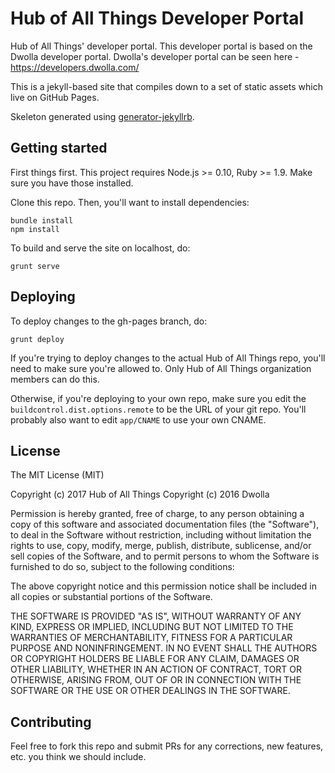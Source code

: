 # Hub of All Things Developer Portal

Hub of All Things' developer portal. This developer portal is based on the Dwolla developer portal. Dwolla's developer portal can be seen here - https://developers.dwolla.com/

This is a jekyll-based site that compiles down to a set of static assets which live on GitHub Pages.

Skeleton generated using [generator-jekyllrb](https://github.com/robwierzbowski/generator-jekyllrb).

## Getting started

First things first. This project requires Node.js >= 0.10, Ruby >= 1.9. Make sure you have those installed.

Clone this repo. Then, you'll want to install dependencies:

```
bundle install
npm install
```

To build and serve the site on localhost, do:

```
grunt serve
```

## Deploying

To deploy changes to the gh-pages branch, do:

```
grunt deploy
```

If you're trying to deploy changes to the actual Hub of All Things repo, you'll need to make sure you're allowed to. Only Hub of All Things organization members can do this.

Otherwise, if you're deploying to your own repo, make sure you edit the `buildcontrol.dist.options.remote` to be the URL of your git repo. You'll probably also want to edit `app/CNAME` to use your own CNAME.

## License

The MIT License (MIT)

Copyright (c) 2017 Hub of All Things
Copyright (c) 2016 Dwolla

Permission is hereby granted, free of charge, to any person obtaining a copy
of this software and associated documentation files (the "Software"), to deal
in the Software without restriction, including without limitation the rights
to use, copy, modify, merge, publish, distribute, sublicense, and/or sell
copies of the Software, and to permit persons to whom the Software is
furnished to do so, subject to the following conditions:

The above copyright notice and this permission notice shall be included in
all copies or substantial portions of the Software.

THE SOFTWARE IS PROVIDED "AS IS", WITHOUT WARRANTY OF ANY KIND, EXPRESS OR
IMPLIED, INCLUDING BUT NOT LIMITED TO THE WARRANTIES OF MERCHANTABILITY,
FITNESS FOR A PARTICULAR PURPOSE AND NONINFRINGEMENT. IN NO EVENT SHALL THE
AUTHORS OR COPYRIGHT HOLDERS BE LIABLE FOR ANY CLAIM, DAMAGES OR OTHER
LIABILITY, WHETHER IN AN ACTION OF CONTRACT, TORT OR OTHERWISE, ARISING FROM,
OUT OF OR IN CONNECTION WITH THE SOFTWARE OR THE USE OR OTHER DEALINGS IN
THE SOFTWARE.

## Contributing

Feel free to fork this repo and submit PRs for any corrections, new features, etc. you think we should include.
